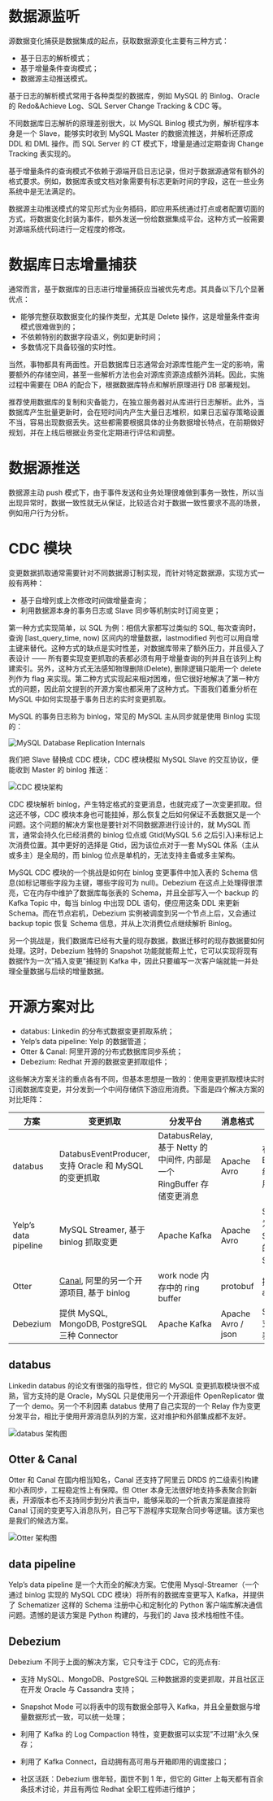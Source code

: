 # 数据源监听

源数据变化捕获是数据集成的起点，获取数据源变化主要有三种方式：

- 基于日志的解析模式；
- 基于增量条件查询模式；
- 数据源主动推送模式。

基于日志的解析模式常用于各种类型的数据库，例如 MySQL 的 Binlog、Oracle 的 Redo&Achieve Log、SQL Server Change Tracking & CDC 等。

不同数据库日志解析的原理差别很大，以 MySQL Binlog 模式为例，解析程序本身是一个 Slave，能够实时收到 MySQL Master 的数据流推送，并解析还原成 DDL 和 DML 操作。而 SQL Server 的 CT 模式下，增量是通过定期查询 Change Tracking 表实现的。

基于增量条件的查询模式不依赖于源端开启日志记录，但对于数据源通常有额外的格式要求。例如，数据库表或文档对象需要有标志更新时间的字段，这在一些业务系统中是无法满足的。

数据源主动推送模式的常见形式为业务插码，即应用系统通过打点或者配置切面的方式，将数据变化封装为事件，额外发送一份给数据集成平台。这种方式一般需要对源端系统代码进行一定程度的修改。

# 数据库日志增量捕获

通常而言，基于数据库的日志进行增量捕获应当被优先考虑。其具备以下几个显著优点：

- 能够完整获取数据变化的操作类型，尤其是 Delete 操作，这是增量条件查询模式很难做到的；
- 不依赖特别的数据字段语义，例如更新时间；
- 多数情况下具备较强的实时性。

当然，事物都具有两面性。开启数据库日志通常会对源库性能产生一定的影响，需要额外的存储空间，甚至一些解析方法也会对源库资源造成额外消耗。因此，实施过程中需要在 DBA 的配合下，根据数据库特点和解析原理进行 DB 部署规划。

推荐使用数据库的复制和灾备能力，在独立服务器对从库进行日志解析。此外，当数据库产生批量更新时，会在短时间内产生大量日志堆积，如果日志留存策略设置不当，容易出现数据丢失。这些都需要根据具体的业务数据增长特点，在前期做好规划，并在上线后根据业务变化定期进行评估和调整。

# 数据源推送

数据源主动 push 模式下，由于事件发送和业务处理很难做到事务一致性，所以当出现异常时，数据一致性就无从保证，比较适合对于数据一致性要求不高的场景，例如用户行为分析。

# CDC 模块

变更数据抓取通常需要针对不同数据源订制实现，而针对特定数据源，实现方式一般有两种：

- 基于自增列或上次修改时间做增量查询；
- 利用数据源本身的事务日志或 Slave 同步等机制实时订阅变更；

第一种方式实现简单，以 SQL 为例：相信大家都写过类似的 SQL, 每次查询时，查询 [last_query_time, now) 区间内的增量数据，lastmodified 列也可以用自增主键来替代。这种方式的缺点是实时性差，对数据库带来了额外压力，并且侵入了表设计 —— 所有要实现变更抓取的表都必须有用于增量查询的列并且在该列上构建索引。另外，这种方式无法感知物理删除(Delete), 删除逻辑只能用一个 delete 列作为 flag 来实现。第二种方式实现起来相对困难，但它很好地解决了第一种方式的问题，因此前文提到的开源方案也都采用了这种方式。下面我们着重分析在 MySQL 中如何实现基于事务日志的实时变更抓取。

MySQL 的事务日志称为 binlog，常见的 MySQL 主从同步就是使用 Binlog 实现的：

![MySQL Database Replication Internals](https://s2.ax1x.com/2019/10/08/ufd4Bt.png)

我们把 Slave 替换成 CDC 模块，CDC 模块模拟 MySQL Slave 的交互协议，便能收到 Master 的 binlog 推送：

![CDC 模块架构](https://s2.ax1x.com/2019/10/08/ufdxH0.png)

CDC 模块解析 binlog，产生特定格式的变更消息，也就完成了一次变更抓取。但这还不够，CDC 模块本身也可能挂掉，那么恢复之后如何保证不丢数据又是一个问题。这个问题的解决方案也是要针对不同数据源进行设计的，就 MySQL 而言，通常会持久化已经消费的 binlog 位点或 Gtid(MySQL 5.6 之后引入)来标记上次消费位置。其中更好的选择是 Gtid，因为该位点对于一套 MySQL 体系（主从或多主）是全局的，而 binlog 位点是单机的，无法支持主备或多主架构。

MySQL CDC 模块的一个挑战是如何在 binlog 变更事件中加入表的 Schema 信息(如标记哪些字段为主键，哪些字段可为 null)。Debezium 在这点上处理得很漂亮，它在内存中维护了数据库每张表的 Schema，并且全部写入一个 backup 的 Kafka Topic 中，每当 binlog 中出现 DDL 语句，便应用这条 DDL 来更新 Schema。而在节点宕机，Debezium 实例被调度到另一个节点上后，又会通过 backup topic 恢复 Schema 信息，并从上次消费位点继续解析 Binlog。

另一个挑战是，我们数据库已经有大量的现存数据，数据迁移时的现存数据要如何处理。这时，Debezium 独特的 Snapshot 功能就能帮上忙，它可以实现将现有数据作为一次”插入变更”捕捉到 Kafka 中，因此只要编写一次客户端就能一并处理全量数据与后续的增量数据。

# 开源方案对比

- databus: Linkedin 的分布式数据变更抓取系统；
- Yelp’s data pipeline: Yelp 的数据管道；
- Otter & Canal: 阿里开源的分布式数据库同步系统；
- Debezium: Redhat 开源的数据变更抓取组件；

这些解决方案关注的重点各有不同，但基本思想是一致的：使用变更抓取模块实时订阅数据库变更，并分发到一个中间存储供下游应用消费。下面是四个解决方案的对比矩阵：

| 方案                 | 变更抓取                                                                     | 分发平台                                                              | 消息格式           | 额外特性                                                             |
| -------------------- | ---------------------------------------------------------------------------- | --------------------------------------------------------------------- | ------------------ | -------------------------------------------------------------------- |
| databus              | DatabusEventProducer, 支持 Oracle 和 MySQL 的变更抓取                        | DatabusRelay, 基于 Netty 的中间件, 内部是一个 RingBuffer 存储变更消息 | Apache Avro        | 有 BootstrapService 组件存储历史变更用以支持全量                     |
| Yelp’s data pipeline | MySQL Streamer, 基于 binlog 抓取变更                                         | Apache Kafka                                                          | Apache Avro        | Schematizer, 作为消息的 Avro Schema 注册中心的同时提供了 Schema 文档 |
| Otter                | [Canal](https://github.com/alibaba/canal), 阿里的另一个开源项目, 基于 binlog | work node 内存中的 ring buffer                                        | protobuf           | 提供了一个完善的 admin ui                                            |
| Debezium             | 提供 MySQL, MongoDB, PostgreSQL 三种 Connector                               | Apache Kafka                                                          | Apache Avro / json | Snapshot mode 支持全量导入数据表                                     |

## databus

Linkedin databus 的论文有很强的指导性，但它的 MySQL 变更抓取模块很不成熟，官方支持的是 Oracle，MySQL 只是使用另一个开源组件 OpenReplicator 做了一个 demo。另一个不利因素 databus 使用了自己实现的一个 Relay 作为变更分发平台，相比于使用开源消息队列的方案，这对维护和外部集成都不友好。

![databus 架构图](https://s2.ax1x.com/2019/10/08/ufabO1.png)

## Otter & Canal

Otter 和 Canal 在国内相当知名，Canal 还支持了阿里云 DRDS 的二级索引构建和小表同步，工程稳定性上有保障。但 Otter 本身无法很好地支持多表聚合到新表，开源版本也不支持同步到分片表当中，能够采取的一个折衷方案是直接将 Canal 订阅的变更写入消息队列，自己写下游程序实现聚合同步等逻辑。该方案也是我们的候选方案。

![Otter 架构图](https://s2.ax1x.com/2019/10/08/ufdATf.png)

## data pipeline

Yelp’s data pipeline 是一个大而全的解决方案。它使用 Mysql-Streamer（一个通过 binlog 实现的 MySQL CDC 模块）将所有的数据库变更写入 Kafka，并提供了 Schematizer 这样的 Schema 注册中心和定制化的 Python 客户端库解决通信问题。遗憾的是该方案是 Python 构建的，与我们的 Java 技术栈相性不佳。

## Debezium

Debezium 不同于上面的解决方案，它只专注于 CDC，它的亮点有:

- 支持 MySQL、MongoDB、PostgreSQL 三种数据源的变更抓取，并且社区正在开发 Oracle 与 Cassandra 支持；

- Snapshot Mode 可以将表中的现有数据全部导入 Kafka，并且全量数据与增量数据形式一致，可以统一处理；

- 利用了 Kafka 的 Log Compaction 特性，变更数据可以实现”不过期”永久保存；

- 利用了 Kafka Connect，自动拥有高可用与开箱即用的调度接口；

- 社区活跃：Debezium 很年轻，面世不到 1 年，但它的 Gitter 上每天都有百余条技术讨论，并且有两位 Redhat 全职工程师进行维护；
